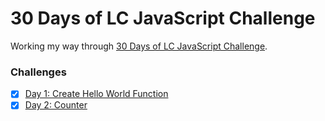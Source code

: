 # 30 Days of LC JavaScript Challenge

Working my way through [30 Days of LC JavaScript Challenge](https://leetcode.com/discuss/study-guide/3458761/).

### Challenges
- [x] [Day 1: Create Hello World Function](https://datayi.cn/w/QPDw0kJR)
- [x] [Day 2: Counter](https://datayi.cn/w/xogkVqBo)